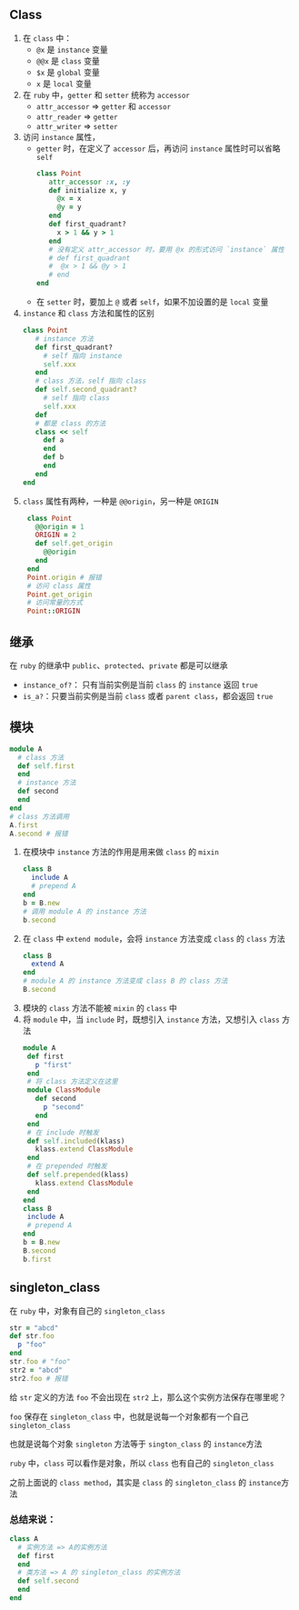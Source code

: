 ## Class

1. 在 `class` 中：
   - `@x` 是 `instance` 变量
   - `@@x` 是 `class` 变量
   - `$x` 是 `global` 变量
   - `x` 是 `local` 变量
2. 在 `ruby` 中，`getter` 和 `setter` 统称为 `accessor`
   - `attr_accessor` => `getter` 和 `accessor`
   - `attr_reader` => `getter`
   - `attr_writer` => `setter`
3. 访问 `instance` 属性，
   - `getter` 时，在定义了 `accessor` 后，再访问 `instance` 属性时可以省略 `self`
     ```ruby
     class Point
        attr_accessor :x, :y
        def initialize x, y
          @x = x
          @y = y
        end
        def first_quadrant?
          x > 1 && y > 1
        end
        # 没有定义 attr_accessor 时，要用 @x 的形式访问 `instance` 属性
        # def first_quadrant
        #  @x > 1 && @y > 1
        # end
     end
     ```
   - 在 `setter` 时，要加上 `@` 或者 `self`，如果不加设置的是 `local` 变量
4. `instance` 和 `class` 方法和属性的区别
   ```ruby
   class Point
      # instance 方法
      def first_quadrant?
        # self 指向 instance
        self.xxx
      end
      # class 方法，self 指向 class
      def self.second_quadrant?
        # self 指向 class
        self.xxx
      def
      # 都是 class 的方法
      class << self
        def a
        end
        def b
        end
      end
   end
   ```
5. `class` 属性有两种，一种是 `@@origin`，另一种是 `ORIGIN`
   ```ruby
    class Point
      @@origin = 1
      ORIGIN = 2
      def self.get_origin
        @@origin
      end
    end
    Point.origin # 报错
    # 访问 class 属性
    Point.get_origin
    # 访问常量的方式
    Point::ORIGIN
   ```

## 继承

在 `ruby` 的继承中 `public`、`protected`、`private` 都是可以继承

- `instance_of?`： 只有当前实例是当前 `class` 的 `instance` 返回 `true`
- `is_a?`：只要当前实例是当前 `class` 或者 `parent class`，都会返回 `true`

## 模块

```ruby
module A
  # class 方法
  def self.first
  end
  # instance 方法
  def second
  end
end
# class 方法调用
A.first
A.second # 报错
```

1. 在模块中 `instance` 方法的作用是用来做 `class` 的 `mixin`
   ```ruby
   class B
     include A
     # prepend A
   end
   b = B.new
   # 调用 module A 的 instance 方法
   b.second
   ```
2. 在 `class` 中 `extend module`，会将 `instance` 方法变成 `class` 的 `class` 方法
   ```ruby
   class B
     extend A
   end
   # module A 的 instance 方法变成 class B 的 class 方法
   B.second
   ```
3. 模块的 `class` 方法不能被 `mixin` 的 `class` 中
4. 将 `module` 中，当 `include` 时，既想引入 `instance` 方法，又想引入 `class` 方法
   ```ruby
   module A
    def first
      p "first"
    end
    # 将 class 方法定义在这里
    module ClassModule
      def second
        p "second"
      end
    end
    # 在 include 时触发
    def self.included(klass)
      klass.extend ClassModule
    end
    # 在 prepended 时触发
    def self.prepended(klass)
      klass.extend ClassModule
    end
   end
   class B
    include A
    # prepend A
   end
   b = B.new
   B.second
   b.first
   ```

## singleton_class

在 `ruby` 中，对象有自己的 `singleton_class`

```ruby
str = "abcd"
def str.foo
  p "foo"
end
str.foo # "foo"
str2 = "abcd"
str2.foo # 报错
```

给 `str` 定义的方法 `foo` 不会出现在 `str2` 上，那么这个实例方法保存在哪里呢？

`foo` 保存在 `singleton_class` 中，也就是说每一个对象都有一个自己 `singleton_class`

也就是说每个对象 `singleton` 方法等于 `sington_class` 的 `instance`方法

`ruby` 中，`class` 可以看作是对象，所以 `class` 也有自己的 `singleton_class`

之前上面说的 `class method`，其实是 `class` 的 `singleton_class` 的 `instance`方法

### 总结来说：

```ruby
class A
  # 实例方法 => A的实例方法
  def first
  end
  # 类方法 => A 的 singleton_class 的实例方法
  def self.second
  end
end
```
